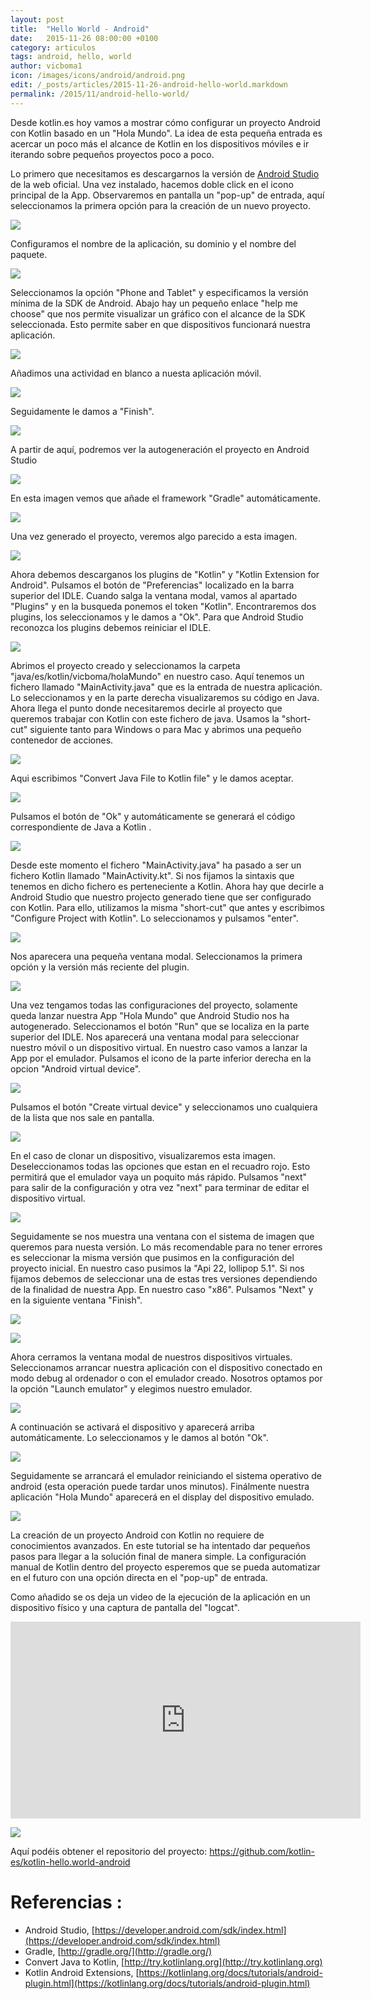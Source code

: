 ```yaml
---
layout: post
title:  "Hello World - Android"
date:   2015-11-26 08:00:00 +0100
category: articulos
tags: android, hello, world
author: vicboma1
icon: /images/icons/android/android.png
edit: /_posts/articles/2015-11-26-android-hello-world.markdown
permalink: /2015/11/android-hello-world/
---
```


Desde kotlin.es hoy vamos a mostrar cómo configurar un proyecto Android con Kotlin basado en un "Hola Mundo".
La idea de esta pequeña entrada es acercar un poco más el alcance de Kotlin en los dispositivos móviles e ir iterando sobre pequeños proyectos poco a poco.

Lo primero que necesitamos es descargarnos la versión de [Android Studio](https://developer.android.com/sdk/index.html) de la web oficial.
Una vez instalado, hacemos doble click en el icono principal de la App. Observaremos en pantalla un "pop-up" de entrada, aquí seleccionamos la primera opción para la creación de un nuevo proyecto.

![](/images/android/helloWorld/00.png)

Configuramos el nombre de la aplicación, su dominio y el nombre del paquete.

![](/images/android/helloWorld/01.png)

Seleccionamos la opción "Phone and Tablet" y especificamos la versión mínima de la SDK de Android. 
Abajo hay un pequeño enlace "help me choose" que nos permite visualizar un gráfico con el alcance de la SDK seleccionada.
Esto permite saber en que dispositivos funcionará nuestra aplicación.

![](/images/android/helloWorld/03.png)

Añadimos una actividad en blanco a nuesta aplicación móvil.

![](/images/android/helloWorld/04.png)

Seguidamente le damos a "Finish".

![](/images/android/helloWorld/05.png)

A partir de aquí, podremos ver la autogeneración el proyecto en Android Studio

![](/images/android/helloWorld/06.png)

En esta imagen vemos que añade el framework "Gradle" automáticamente.

![](/images/android/helloWorld/07.png)

Una vez generado el proyecto, veremos algo parecido a esta imagen.

![](/images/android/helloWorld/08.png)

Ahora debemos descarganos los plugins de "Kotlin" y "Kotlin Extension for Android". 
Pulsamos el botón de "Preferencias" localizado en la barra superior del IDLE. Cuando salga la ventana modal, vamos al apartado "Plugins" y en la busqueda ponemos el token "Kotlin".
Encontraremos dos plugins, los seleccionamos y le damos a "Ok". Para que Android Studio reconozca los plugins debemos reiniciar el IDLE.

![](/images/android/helloWorld/09.png)

Abrimos el proyecto creado y seleccionamos la carpeta "java/es/kotlin/vicboma/holaMundo" en nuestro caso. Aquí tenemos un fichero llamado "MainActivity.java" que es la entrada de nuestra aplicación.
Lo seleccionamos y en la parte derecha visualizaremos su código en Java.
Ahora llega el punto donde necesitaremos decirle al proyecto que queremos trabajar con Kotlin con este fichero de java. 
Usamos la "short-cut" siguiente tanto para Windows o para Mac y abrimos una pequeño contenedor de acciones.

![](/images/android/helloWorld/19.png)

Aqui escribimos "Convert Java File to Kotlin file" y le damos aceptar.

![](/images/android/helloWorld/10.png)

Pulsamos el botón de "Ok" y automáticamente se generará el código correspondiente de Java a Kotlin .

![](/images/android/helloWorld/11.png)

Desde este momento el fichero "MainActivity.java" ha pasado a ser un fichero Kotlin llamado "MainActivity.kt".
Si nos fijamos la sintaxis que tenemos en dicho fichero es perteneciente a Kotlin.
Ahora hay que decirle a Android Studio que nuestro projecto generado tiene que ser configurado con Kotlin.
Para ello, utilizamos la misma "short-cut" que antes y escribimos "Configure Project with Kotlin". Lo seleccionamos y pulsamos "enter".

![](/images/android/helloWorld/20.png)

Nos aparecera una pequeña ventana modal. Seleccionamos la primera opción y la versión más reciente del plugin.

![](/images/android/helloWorld/21.png)

Una vez tengamos todas las configuraciones del proyecto, solamente queda lanzar nuestra App "Hola Mundo" que Android Studio nos ha autogenerado.
Seleccionamos el botón "Run" que se localiza en la parte superior del IDLE. 
Nos aparecerá una ventana modal para seleccionar nuestro móvil o un dispositivo virtual. En nuestro caso vamos a lanzar la App por el emulador.
Pulsamos el icono de la parte inferior derecha en la opcion "Android virtual device".

![](/images/android/helloWorld/12.png)

Pulsamos el botón "Create virtual device" y seleccionamos uno cualquiera de la lista que nos sale en pantalla.

![](/images/android/helloWorld/13.png)

En el caso de clonar un dispositivo, visualizaremos esta imagen. Deseleccionamos todas las opciones que estan en el recuadro rojo.
Esto permitirá que el emulador vaya un poquito más rápido.
Pulsamos "next" para salir de la configuración y otra vez "next" para terminar de editar el dispositivo virtual.

![](/images/android/helloWorld/14.png)

Seguidamente se nos muestra una ventana con el sistema de imagen que queremos para nuesta versión. Lo más recomendable para no tener errores es seleccionar la misma versión que pusimos en la configuración del proyecto inicial.
En nuestro caso pusimos la "Api 22, lollipop 5.1". Si nos fijamos debemos de seleccionar una de estas tres versiones dependiendo de la finalidad de nuestra App. En nuestro caso "x86". Pulsamos "Next" y en la siguiente ventana "Finish".

![](/images/android/helloWorld/15.png)

![](/images/android/helloWorld/16.png)

Ahora cerramos la ventana modal de nuestros dispositivos virtuales. Seleccionamos arrancar nuestra aplicación con el dispositivo conectado en modo debug al ordenador o con el emulador creado.
Nosotros optamos por la opción "Launch emulator" y elegimos nuestro emulador.

![](/images/android/helloWorld/17.png)

A continuación se activará el dispositivo y aparecerá arriba automáticamente. Lo seleccionamos y le damos al botón "Ok".

![](/images/android/helloWorld/18.png)

Seguidamente se arrancará el emulador reiniciando el sistema operativo de android (esta operación puede tardar unos minutos).
Finálmente nuestra aplicación "Hola Mundo" aparecerá en el display del dispositivo emulado.

![](/images/android/helloWorld/22.png)

La creación de un proyecto Android con Kotlin no requiere de conocimientos avanzados. En este tutorial se ha intentado dar pequeños pasos para llegar a la solución final de manera simple. La configuración manual de Kotlin dentro del proyecto esperemos que se pueda automatizar en el futuro con una opción directa en el "pop-up" de entrada.

Como añadido se os deja un video de la ejecución de la aplicación en un dispositivo físico y una captura de pantalla del "logcat".

<iframe width="560" height="315" src="https://www.youtube.com/embed/vDVITRFEyCc" frameborder="0" allowfullscreen></iframe>

![](/images/android/helloWorld/23.png)


Aquí podéis obtener el repositorio del proyecto: https://github.com/kotlin-es/kotlin-hello.world-android


# Referencias :

* Android Studio, [https://developer.android.com/sdk/index.html](https://developer.android.com/sdk/index.html)
* Gradle, [http://gradle.org/](http://gradle.org/)
* Convert Java to Kotlin, [http://try.kotlinlang.org](http://try.kotlinlang.org)
* Kotlin Android Extensions, [https://kotlinlang.org/docs/tutorials/android-plugin.html](https://kotlinlang.org/docs/tutorials/android-plugin.html)
